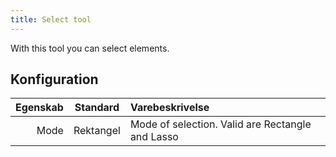 ```yaml
---
title: Select tool
---
```


With this tool you can select elements.

## Konfiguration

| Egenskab |  Standard | Varebeskrivelse                                                  |
| -------: | :-------: | :--------------------------------------------------------------- |
|     Mode | Rektangel | Mode of selection. Valid are Rectangle and Lasso |
